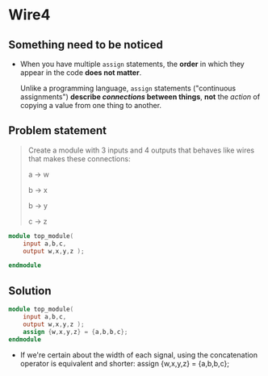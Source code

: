# Wire4

## Something need to be noticed

* When you have multiple `assign` statements, the **order** in which they appear in the code **does not matter**.

  Unlike a programming language, `assign` statements ("continuous assignments") **describe *connections* between things**, **not** the *action* of copying a value from one thing to another.

## Problem statement

> Create a module with 3 inputs and 4 outputs that behaves like wires that makes these connections:
>
> a -> w
>
> b -> x
>
> b -> y
>
> c -> z

```verilog
module top_module( 
    input a,b,c,
    output w,x,y,z );

endmodule
```

## Solution

```verilog
module top_module( 
    input a,b,c,
    output w,x,y,z );
	assign {w,x,y,z} = {a,b,b,c};
endmodule
```

* If we're certain about the width of each signal, using the concatenation operator is equivalent and shorter: assign {w,x,y,z} = {a,b,b,c};